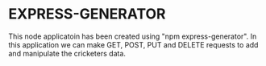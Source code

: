 # EXPRESS-GENERATOR
This node applicatoin has been created using "npm express-generator". In this application we can make GET, POST, PUT and DELETE requests to add and
manipulate the cricketers data. 
